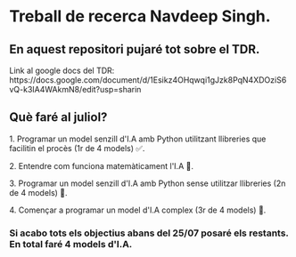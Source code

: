 # Treball de recerca Navdeep Singh.

<h2>
  En aquest repositori pujaré tot sobre el TDR.
</h2>
<p>
  Link al google docs del TDR: https://docs.google.com/document/d/1Esikz4OHqwqi1gJzk8PqN4XDOziS6vQ-k3IA4WAkmN8/edit?usp=sharin
</p>
<h2>
  Què faré al juliol?
</h2>

<p>
  1. Programar un model senzill d'I.A amb Python utilitzant llibreries que facilitin el procès (1r de 4 models) ✅.
</p>
<p>
  2. Entendre com funciona matemàticament l'I.A 🚧.
</p>
<p>
  3. Programar un model senzill d'I.A amb Python sense utilitzar llibreries (2n de 4 models) 🚧.
</p>
<p>
  4. Començar a programar un model d'I.A complex (3r de 4 models) 🚧.
</p>
<h3>
  Si acabo tots els objectius abans del 25/07 posaré els restants. En total faré 4 models d'I.A.
</h3>
